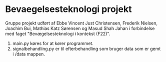 # Bevaegelsesteknologi projekt
Gruppe projekt udført af Ebbe Vincent Just Christensen, Frederik Nielsen, Joachim Bui, Mathias Katz Sørensen og Masud Shah Jahan i forbindelse med faget "Bevægelsesteknologi i kontekst (F22)".

1. main.py køres for at kører programmet.
2. signalbehandling.py er til efterbehandling som bruger data som er gemt i /data mappen.
